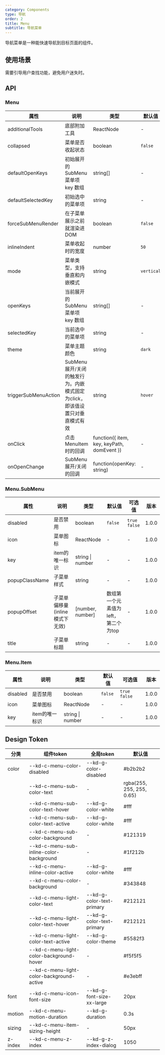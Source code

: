 ```yaml
---
category: Components
type: 导航
order: 2
title: Menu
subtitle: 导航菜单
---
```


导航菜单是一种能快速导航到目标页面的组件。

## 使用场景

需要引导用户查找功能，避免用户迷失时。

## API

### Menu

| 属性 | 说明 | 类型 | 默认值 | 可选值 | 版本 |
| --- | --- | --- | --- | --- | --- |
| additionalTools | 底部附加工具  | ReactNode  | - | - | 1.0.0 |
| collapsed | 菜单是否收起状态 | boolean | `false` | `true` `false` | 1.0.0 |
| defaultOpenKeys | 初始展开的 SubMenu 菜单项 key 数组  | string[] | - | - | 1.0.0 |
| defaultSelectedKey | 初始选中的菜单项 | string | - | - | 1.0.0 |
| forceSubMenuRender | 在子菜单展示之前就渲染进 DOM | boolean | `false` | `true` `false` | 1.0.0 |
| inlineIndent | 菜单收起时的宽度 | number | `50` | - | 1.0.0 |
| mode | 菜单类型，支持垂直和内嵌模式 | string | `vertical` | `vertical` `inline` | 1.0.0 |
| openKeys | 当前展开的 SubMenu 菜单项 key 数组  | string[] | - | - | 1.0.0 |
| selectedKey | 当前选中的菜单项  | string | - | - | 1.0.0 |
| theme | 菜单主题颜色 | string | `dark` | `light`  `dark` | 1.0.0 |
| triggerSubMenuAction | SubMenu 展开/关闭的触发行为。内嵌模式固定为click，即该值设置只对垂直模式有效 | string | `hover` | `hover` `click` | 1.0.0 |
| onClick | 点击 MenuItem 时的回调  | function({ item, key, keyPath, domEvent })  | - | - | 1.0.0 |
| onOpenChange | SubMenu 展开/关闭的回调  | function(openKey: string)   | - | - | 1.0.0 |

### Menu.SubMenu

| 属性 | 说明 | 类型 | 默认值 | 可选值 | 版本 |
| --- | --- | --- | --- | --- | --- |
| disabled | 是否禁用 | boolean | `false` | `true` `false` | 1.0.0 |
| icon | 菜单图标 | ReactNode | - | - | 1.0.0 |
| key | item的唯一标识 | string \| number | - | - | 1.0.0 |
| popupClassName | 子菜单样式 | string | - | - | 1.0.0 |
| popupOffset | 子菜单偏移量(inline模式下无效) | \[number, number\] | 数组第一个元素值为left，第二个为top | - | 1.0.0 |
| title | 子菜单标题 | string | - | - | 1.0.0 |

### Menu.Item

| 属性 | 说明 | 类型 | 默认值 | 可选值 | 版本 |
| --- | --- | --- | --- | --- | --- |
| disabled | 是否禁用 | boolean | `false` | `true` `false` | 1.0.0 |
| icon | 菜单图标 | ReactNode | - | - | 1.0.0 |
| key | item的唯一标识 | string \| number | - | - | 1.0.0 |

## Design Token

| 分类 | 组件token | 全局token | 默认值 |
| --- | --- | --- | --- |
| color | --kd-c-menu-color-disabled | --kd-g-color-disabled | #b2b2b2 |
|  | --kd-c-menu-sub-color-text | - | rgba(255, 255, 255, 0.65) |
|  | --kd-c-menu-sub-color-text-hover | --kd-g-color-white | #fff |
|  | --kd-c-menu-sub-color-text-active | --kd-g-color-white | #fff |
|  | --kd-c-menu-sub-color-background | - | #121319 |
|  | --kd-c-menu-sub-inline-color-background | - | #1f212b |
|  | --kd-c-menu-inline-color-active | --kd-g-color-white | #fff |
|  | --kd-c-menu-color-background | - | #343848 |
|  | --kd-c-menu-light-color-text | --kd-g-color-text-primary | #212121 |
|  | --kd-c-menu-light-color-text-hover | --kd-g-color-text-primary | #212121 |
|  | --kd-c-menu-light-color-text-active | --kd-g-color-theme | #5582f3 |
|  | --kd-c-menu-light-color-background-hover | - | #f5f5f5 |
|  | --kd-c-menu-light-color-background-active | - | #e3ebff |
| font | --kd-c-menu-icon-font-size | --kd-g-font-size-xx-large | 20px |
| motion | --kd-c-menu-motion-duration | --kd-g-duration | 0.3s |
| sizing | --kd-c-menu-item-sizing-height | - | 50px |
| z-index | --kd-c-menu-z-index | --kd-g-z-index-dialog | 1050 |
